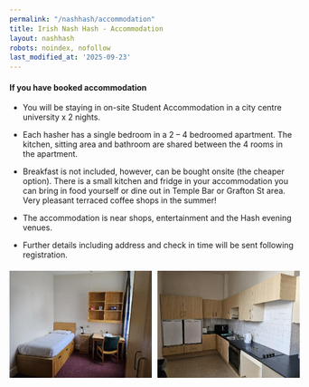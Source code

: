 ```yaml
---
permalink: "/nashhash/accommodation"
title: Irish Nash Hash - Accommodation
layout: nashhash
robots: noindex, nofollow
last_modified_at: '2025-09-23'
---
```


#### If you have booked accommodation

* You will be staying in on-site Student Accommodation in a city centre university x 2 nights.  

* Each hasher has a single bedroom in a 2 – 4 bedroomed apartment.  The kitchen, sitting area and bathroom are shared between the 4 rooms in the apartment.   

* Breakfast is not included, however, can be bought onsite (the cheaper option). There is a small kitchen and fridge in your accommodation you can bring in food yourself or dine out in Temple Bar or Grafton St area. Very pleasant terraced coffee shops in the summer! 

* The accommodation is near shops, entertainment and the Hash evening venues.

* Further details including address and check in time will be sent following registration.

<div style="display: flex; gap: 10px; margin-top: 20px;">
  <img src="/assets/images/accomodations1.jpg" alt="Accommodations 1" style="width: 50%; height: auto; object-fit: cover;">
  <img src="/assets/images/accomodations2.jpg" alt="Accommodations 2" style="width: 50%; height: auto; object-fit: cover;">
</div>
